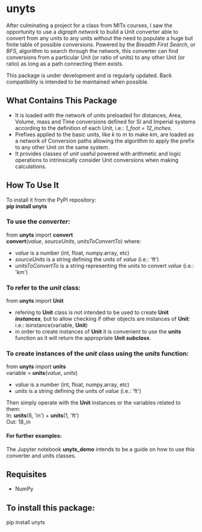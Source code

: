 # unyts
After culminating a project for a class from MITx courses, I saw the opportunity to use a *digraph network* to build a Unit converter able to convert from any units to any units without the need to populate a huge but finite table of possible conversions. Powered by the _Breadth First Search_, or _BFS_, algorithm to search through the network, this converter can find conversions from a particular Unit (or ratio of units) to any other Unit (or ratio) as long as a path connecting them exists.

This package is under development and is regularly updated. Back compatibility is intended to be maintained when possible.

## What Contains This Package
- It is loaded with the network of units preloaded for distances, Area, Volume, mass and Time conversions defined for SI and Imperial systems according to the definition of each Unit, i.e.: _1_foot = 12_inches_.
- Prefixes applied to the basic units, like _k_ to _m_ to make _km_, are loaded as a network of Conversion paths allowing the algorithm to apply the prefix to any other Unit on the same system.
- It provides classes of _unit_ useful powered with arithmetic and logic operations to intrinsically consider Unit conversions when making calculations.

## How To Use It
To install it from the PyPI repository:  
**pip install unyts**

### To use the _converter_:
from **unyts** import **convert**  
**convert**(_value_, _sourceUnits_, _unitsToConvertTo_)
where:
- _value_ is a number (int, float, numpy.array, etc)
- _sourceUnits_ is a string defining the units of _value_ (i.e.: 'ft')
- _unitsToConvertTo_ is a string representing the units to convert _value_ (i.e.: 'km')

### To refer to the _unit_ class:
from **unyts** import **Unit**
- refering to **Unit** class is not intended to be used to create **Unit _instances_**, but to allow checking if other objects are instances of **Unit**: i.e.: isinstance(variable, **Unit**)
- in order to create instances of **Unit** it is convenient to use the **units** function as it will return the appropriate **Unit _subclass_**.

### To create instances of the _unit_ class using the _units_ function:
from **unyts** import **units**  
variable = **units**(_value_, _units_)  
- _value_ is a number (int, float, numpy.array, etc)
- _units_ is a string defining the units of _value_ (i.e.: 'ft')

Then simply operate with the **Unit** instances or the variables related to them:  
 In: **units**(6, 'in') + **units**(1, 'ft')  
Out: 18_in  

#### For further examples:
The Jupyter notebook **unyts_demo** intends to be a guide on how to use this converter and units classes.

## Requisites
- NumPy

## To install this package:
pip install unyts
